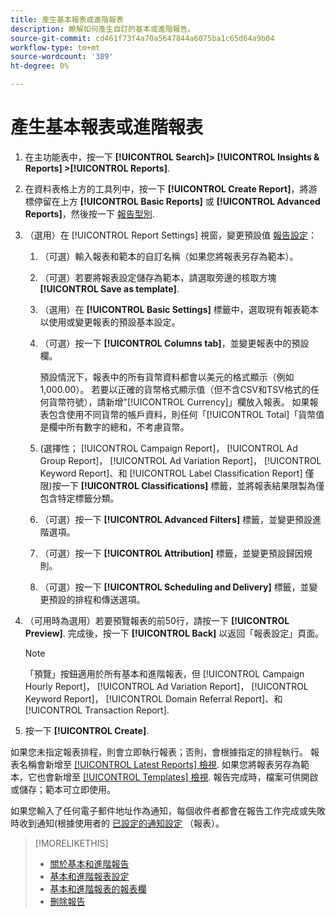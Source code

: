 ```yaml
---
title: 產生基本報表或進階報表
description: 瞭解如何產生自訂的基本或進階報告。
source-git-commit: cd461f73f4a70a5647844a6075ba1c65d64a9b04
workflow-type: tm+mt
source-wordcount: '389'
ht-degree: 0%

---
```


# 產生基本報表或進階報表

1. 在主功能表中，按一下 **[!UICONTROL Search]> [!UICONTROL Insights & Reports] >[!UICONTROL Reports]**.

1. 在資料表格上方的工具列中，按一下 **[!UICONTROL Create Report]**，將游標停留在上方 **[!UICONTROL Basic Reports]** 或 **[!UICONTROL Advanced Reports]**，然後按一下 [報告型別](/help/search-social-commerce/reports/management/basic-advanced/basic-advanced-report-about.md).

1. （選用）在 [!UICONTROL Report Settings] 視窗，變更預設值 [報告設定](basic-advanced-report-settings.md)：

   1. （可選）輸入報表和範本的自訂名稱（如果您將報表另存為範本）。

   1. （可選）若要將報表設定儲存為範本，請選取旁邊的核取方塊 **[!UICONTROL Save as template]**.

   1. （選用）在 **[!UICONTROL Basic Settings]** 標籤中，選取現有報表範本以使用或變更報表的預設基本設定。

   1. （可選）按一下 **[!UICONTROL Columns tab]**，並變更報表中的預設欄。

      預設情況下，報表中的所有貨幣資料都會以美元的格式顯示（例如1,000.00）。 若要以正確的貨幣格式顯示值（但不含CSV和TSV格式的任何貨幣符號），請新增&quot;[!UICONTROL Currency]」欄放入報表。 如果報表包含使用不同貨幣的帳戶資料，則任何「[!UICONTROL Total]「貨幣值是欄中所有數字的總和，不考慮貨幣。

   1. (選擇性； [!UICONTROL Campaign Report]， [!UICONTROL Ad Group Report]， [!UICONTROL Ad Variation Report]， [!UICONTROL Keyword Report]、和 [!UICONTROL Label Classification Report] 僅限)按一下 **[!UICONTROL Classifications]** 標籤，並將報表結果限製為僅包含特定標籤分類。

   1. （可選）按一下 **[!UICONTROL Advanced Filters]** 標籤，並變更預設進階選項。

   1. （可選）按一下 **[!UICONTROL Attribution]** 標籤，並變更預設歸因規則。

   1. （可選）按一下 **[!UICONTROL Scheduling and Delivery]** 標籤，並變更預設的排程和傳送選項。

1. （可用時為選用）若要預覽報表的前50行，請按一下 **[!UICONTROL Preview]**. 完成後，按一下 **[!UICONTROL Back]** 以返回「報表設定」頁面。

   >[!NOTE]
   >
   >「預覽」按鈕適用於所有基本和進階報表，但 [!UICONTROL Campaign Hourly Report]， [!UICONTROL Ad Variation Report]， [!UICONTROL Keyword Report]， [!UICONTROL Domain Referral Report]、和 [!UICONTROL Transaction Report].

1. 按一下 **[!UICONTROL Create]**.

如果您未指定報表排程，則會立即執行報表；否則，會根據指定的排程執行。 報表名稱會新增至 [[!UICONTROL Latest Reports] 檢視](/help/search-social-commerce/reports/report-about.md). 如果您將報表另存為範本，它也會新增至 [[!UICONTROL Templates] 檢視](/help/search-social-commerce/reports/report-about.md). 報告完成時，檔案可供開啟或儲存；範本可立即使用。

如果您輸入了任何電子郵件地址作為通知，每個收件者都會在報告工作完成或失敗時收到通知(根據使用者的 [已設定的通知設定](/help/search-social-commerce/notifications/notification-edit.md) （報表）。

>[!MORELIKETHIS]
>
>* [關於基本和進階報告](/help/search-social-commerce/reports/management/basic-advanced/basic-advanced-report-about.md)
>* [基本和進階報表設定](/help/search-social-commerce/reports/management/basic-advanced/basic-advanced-report-settings.md)
>* [基本和進階報表的報表欄](/help/search-social-commerce/reports/management/basic-advanced/basic-advanced-report-columns.md)
>* [刪除報告](/help/search-social-commerce/reports/management/report-delete.md)

